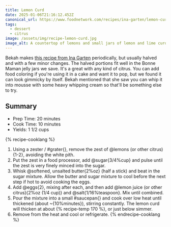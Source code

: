 ```yaml
---
title: Lemon Curd
date: 2025-01-06T21:16:12.452Z
canonical_url: https://www.foodnetwork.com/recipes/ina-garten/lemon-curd-recipe-1941910
tags:
  - dessert
  - citrus
image: /assets/img/recipe-lemon-curd.jpg
image_alt: A countertop of lemons and small jars of lemon and lime curd with egs in the background.
---
```


Bekah makes [this recipe from Ina Garten](https://www.foodnetwork.com/recipes/ina-garten/lemon-curd-recipe-1941910) periodically, but usually halved and with a few minor changes.
The halved portions fit well in the Bonne Maman jelly jars we save.
It's a great with any kind of citrus.
You can add food coloring if you're using it in a cake and want it to pop, but we found it can look gimmicky by itself.
Bekah mentioned that she saw you can whip it into mousse with some heavy whipping cream so that'll be something else to try.

## Summary

- Prep Time: 20 minutes
- Cook Time: 10 minutes
- Yields: 1 1/2 cups

{% recipe-cooklang %}
1. Using a zester / #grater{}, remove the zest of @lemons (or other citrus){1-2}, avoiding the white pith.
1. Put the zest in a food processor, add @sugar{3/4%cup} and pulse until the zest is very finely minced into the sugar.
1. Whisk @softened, unsalted butter{2%oz} (half a stick) and beat in the sugar mixture. Allow the butter and sugar mixture to cool before the next step if hot to avoid cooking the eggs.
1. Add @eggs{2}, mixing after each, and then add @lemon juice (or other citrus){2%oz (1/4 cup)} and @salt{1/16%teaspoon}. Mix until combined.
1. Pour the mixture into a small #saucepan{} and cook over low heat until thickened (about ~{10%minutes}), stirring constantly. The lemon curd will thicken at about {% recipe-temp 170 %}, or just below simmer.
1. Remove from the heat and cool or refrigerate.
{% endrecipe-cooklang %}
